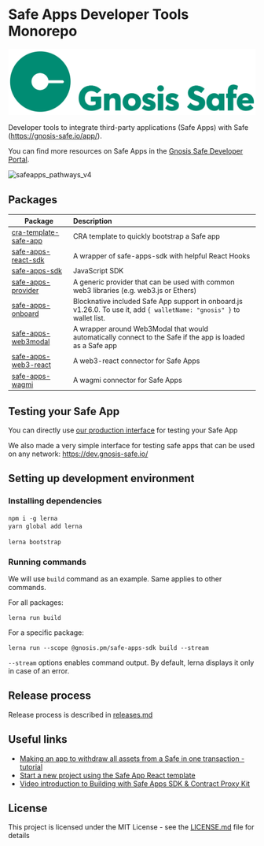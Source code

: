 # Safe Apps Developer Tools Monorepo

[![Logo](https://raw.githubusercontent.com/gnosis/safe-apps-sdk/master/assets/logo.png)](https://gnosis-safe.io/)

Developer tools to integrate third-party applications (Safe Apps) with Safe (https://gnosis-safe.io/app/).

You can find more resources on Safe Apps in the [Gnosis Safe Developer Portal](https://docs.gnosis-safe.io/build/sdks/safe-apps).

![safeapps_pathways_v4](https://user-images.githubusercontent.com/6764315/123075714-c5564100-d418-11eb-8da0-898aa163dee2.png)

## Packages

| Package                                                   | Description                                                                                                            |
|-----------------------------------------------------------|:-----------------------------------------------------------------------------------------------------------------------|
| [cra-template-safe-app](/packages/cra-template-safe-app)  | CRA template to quickly bootstrap a Safe app                                                                           |
| [safe-apps-react-sdk](/packages/safe-apps-react-sdk)      | A wrapper of safe-apps-sdk with helpful React Hooks                                                                    |
| [safe-apps-sdk](/packages/safe-apps-sdk)                  | JavaScript SDK                                                                                                         |
| [safe-apps-provider](/packages/safe-apps-provider)        | A generic provider that can be used with common web3 libraries (e.g. web3.js or Ethers)                                |
| [safe-apps-onboard](https://docs.blocknative.com/onboard) | Blocknative included Safe App support in onboard.js v1.26.0. To use it, add `{ walletName: "gnosis" }` to wallet list. |
| [safe-apps-web3modal](/packages/safe-apps-web3modal)      | A wrapper around Web3Modal that would automatically connect to the Safe if the app is loaded as a Safe app             |
| [safe-apps-web3-react](/packages/safe-apps-web3-react)    | A web3-react connector for Safe Apps                                                                                   |
| [safe-apps-wagmi](/packages/safe-apps-wagmi)              | A wagmi connector for Safe Apps                                                                                        |

## Testing your Safe App

You can directly use [our production interface](https://gnosis-safe.io/app) for testing your Safe App

We also made a very simple interface for testing safe apps that can be used on any network: https://dev.gnosis-safe.io/

## Setting up development environment

### Installing dependencies

```
npm i -g lerna
yarn global add lerna

lerna bootstrap
```

### Running commands

We will use `build` command as an example. Same applies to other commands.

For all packages:

```
lerna run build
```

For a specific package:

```
lerna run --scope @gnosis.pm/safe-apps-sdk build --stream
```

`--stream` options enables command output. By default, lerna displays it only in case of an error.

## Release process

Release process is described in [releases.md](/docs/releases.md)

## Useful links

- [Making an app to withdraw all assets from a Safe in one transaction - tutorial](/guides/drain-safe-app)
- [Start a new project using the Safe App React template](/packages/cra-template-safe-app)
- [Video introduction to Building with Safe Apps SDK & Contract Proxy Kit](https://www.youtube.com/watch?v=YGw8WfBw5OI)

## License

This project is licensed under the MIT License - see the [LICENSE.md](LICENSE.md) file for details